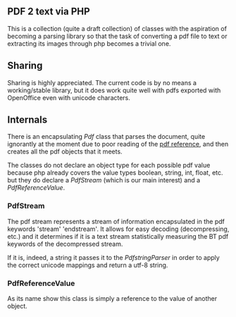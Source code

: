 PDF 2 text via PHP
-------------------

This is a collection (quite a draft collection) of classes with the aspiration of becoming a parsing library so that the task of converting a pdf file to text or extracting its images through php becomes a trivial one.

Sharing
-------

Sharing is highly appreciated. The current code is by no means a working/stable library, but it does work quite well with pdfs exported with OpenOffice even with unicode characters.

Internals
---------

There is an encapsulating *Pdf* class that parses the document, quite ignorantly at the moment due to poor reading of the [pdf reference](http://wwwimages.adobe.com/www.adobe.com/content/dam/Adobe/en/devnet/pdf/pdfs/PDF32000_2008.pdf), and then creates all the pdf objects that it meets.

The classes do not declare an object type for each possible pdf value because php already covers the value types boolean, string, int, float, etc. but they do declare a *PdfStream* (which is our main interest) and a *PdfReferenceValue*.

### PdfStream

The pdf stream represents a stream of information encapsulated in the pdf keywords 'stream' 'endstream'. It allows for easy decoding (decompressing, etc.) and it determines if it is a text stream statistically measuring the BT pdf keywords of the decompressed stream.

If it is, indeed, a string it passes it to the *PdfstringParser* in order to apply the correct unicode mappings and return a utf-8 string.

### PdfReferenceValue

As its name show this class is simply a reference to the value of another object.
